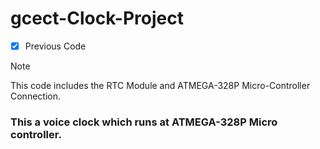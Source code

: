 # gcect-Clock-Project 

- [x] Previous Code

> [!NOTE]
> This code includes the RTC Module and ATMEGA-328P Micro-Controller Connection. 


### This a voice clock which runs at ATMEGA-328P Micro controller.
